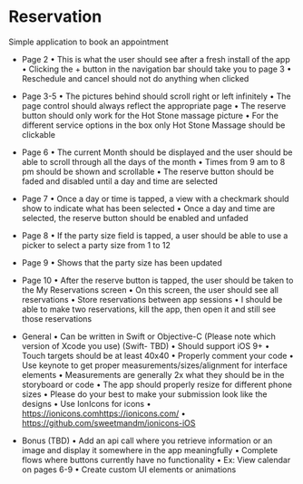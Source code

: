 # Reservation
Simple application to book an appointment 
*   Page 2
 •	This is what the user should see after a fresh install of the app
 •	Clicking the + button in the navigation bar should take you to page 3
 •	Reschedule and cancel should not do anything when clicked
 
*   Page 3-5
 •	The pictures behind should scroll right or left infinitely
 •	The page control should always reflect the appropriate page
 •	The reserve button should only work for the Hot Stone massage picture
 •	For the different service options in the box only Hot Stone Massage should be clickable
 
*   Page 6
 •	The current Month should be displayed and the user should be able to scroll through all the days of the month
 •	Times from 9 am to 8 pm should be shown and scrollable
 •	The reserve button should be faded and disabled until a day and time are selected
 
*   Page 7
 •	Once a day or time is tapped, a view with a checkmark should show to indicate what has been selected
 •	Once a day and time are selected, the reserve button should be enabled and unfaded
 
*   Page 8
 •	If the party size field is tapped, a user should be able to use a picker to select a party size from 1 to 12
 
*   Page 9
 •	Shows that the party size has been updated
 
*   Page 10
 •	After the reserve button is tapped, the user should be taken to the My Reservations screen
 •	On this screen, the user should see all reservations
 •	Store reservations between app sessions
 •	I should be able to make two reservations, kill the app, then open it and still see those reservations
 
*   General
 •	Can be written in Swift or Objective-C (Please note which version of Xcode you use) (Swift- TBD)
 •	Should support iOS 9+
 •	Touch targets should be at least 40x40
 •	Properly comment your code
 •	Use keynote to get proper measurements/sizes/alignment for interface elements
 •	Measurements are generally 2x what they should be in the storyboard or code
 •	The app should properly resize for different phone sizes
 •	Please do your best to make your submission look like the designs
 •	Use IonIcons for icons
   •	https://ionicons.com<https://ionicons.com/>
   •	https://github.com/sweetmandm/ionicons-iOS
 
*   Bonus (TBD)
 •	Add an api call where you retrieve information or an image and display it somewhere in the app meaningfully
 •	Complete flows where buttons currently have no functionality
 •	Ex: View calendar on pages 6-9
 •	Create custom UI elements or animations

